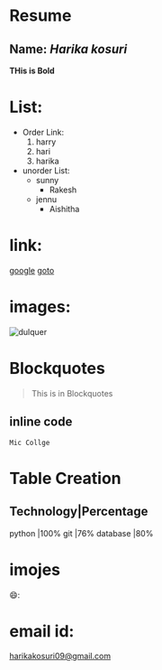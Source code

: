 # Resume
## Name: *Harika kosuri*
**THis is Bold**
# List:
  - Order Link:
      1. harry
      2. hari
      3. harika
   - unorder List:
      * sunny
         * Rakesh
      * jennu
         * Aishitha
# link:
[google](https://www.google.com/)
[goto](https://global.gotomeeting.com/join/737905861#s)
# images:
![dulquer](https://www.google.com/search?q=dulquer+image&rlz=1C1JJTC_enIN945IN945&tbm=isch&source=iu&ictx=1&fir=FHfHUmcFYwrWKM%252CXPytzlNJ-NNbqM%252C_&vet=1&usg=AI4_-kQNu7jck09TODB1z9Axb5RFIQ8dgg&sa=X&ved=2ahUKEwiL9cHlttLwAhXtFLcAHe3mDkUQ9QF6BAgOEAE#imgrc=FHfHUmcFYwrWKM)
# Blockquotes
> This is in  Blockquotes
## inline code
`Mic Collge`
# Table Creation
Technology|Percentage
---------------------
python    |100%
git       |76%
database  |80%
# imojes
😄:
# email id:
harikakosuri09@gmail.com
